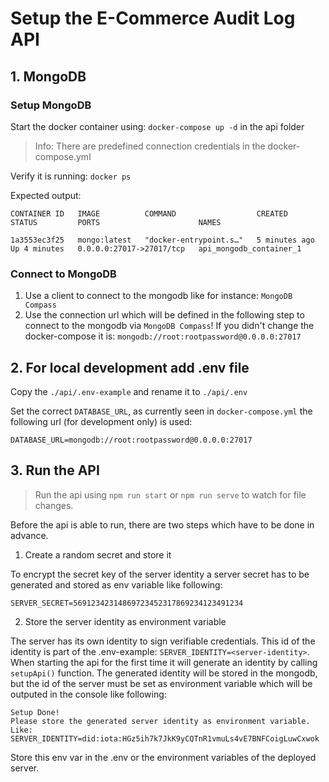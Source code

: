 # Setup the E-Commerce Audit Log API


## 1. MongoDB

### Setup MongoDB

Start the docker container using: `docker-compose up -d` in the api folder

> Info: There are predefined connection credentials in the docker-compose.yml

Verify it is running: `docker ps`

Expected output:


```
CONTAINER ID   IMAGE          COMMAND                  CREATED         STATUS         PORTS                      NAMES

1a3553ec3f25   mongo:latest   "docker-entrypoint.s…"   5 minutes ago   Up 4 minutes   0.0.0.0:27017->27017/tcp   api_mongodb_container_1
```
  

### Connect to MongoDB

1. Use a client to connect to the mongodb like for instance: `MongoDB Compass`
2. Use the connection url which will be defined in the following step to connect to the mongodb via `MongoDB Compass`!
    If you didn't change the docker-compose it is: `mongodb://root:rootpassword@0.0.0.0:27017`

## 2. For local development add .env file
Copy the `./api/.env-example` and rename it to `./api/.env`

Set the correct `DATABASE_URL`, as currently seen in `docker-compose.yml` the following url (for development only) is used:

```
DATABASE_URL=mongodb://root:rootpassword@0.0.0.0:27017
```

## 3. Run the API

> Run the api using `npm run start` or `npm run serve` to watch for file changes.

Before the api is able to run, there are two steps which have to be done in advance.

1. Create a random secret and store it

To encrypt the secret key of the server identity a server secret has to be generated and stored as env variable like following:
````
SERVER_SECRET=56912342314869723452317869234123491234

````

2. Store the server identity as environment variable

The server has its own identity to sign verifiable credentials. This id of the identity is part of the .env-example: `SERVER_IDENTITY=<server-identity>`. When starting the api for the first time it will generate an identity by calling `setupApi()` function. The generated identity will be stored in the mongodb, but the id of the server must be set as environment variable which will be outputed in the console like following:
````
Setup Done!
Please store the generated server identity as environment variable.
Like: SERVER_IDENTITY=did:iota:HGz5ih7k7JkK9yCQTnR1vmuLs4vE7BNFCoigLuwCxwok
````
Store this env var in the .env or the environment variables of the deployed server.